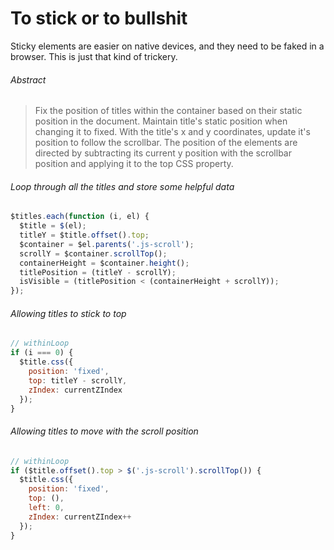 To stick or to bullshit
===

Sticky elements are easier on native devices, and they need to be faked in a
browser. This is just that kind of trickery.

###### Abstract
> Fix the position of titles within the container based on their static position
> in the document. Maintain title's static position when changing it to fixed.
> With the title's x and y coordinates, update it's position to follow the scrollbar.
> The position of the elements are directed by subtracting its current y position
> with the scrollbar position and applying it to the top CSS property.

###### Loop through all the titles and store some helpful data
```js
$titles.each(function (i, el) {
  $title = $(el);
  titleY = $title.offset().top;
  $container = $el.parents('.js-scroll');
  scrollY = $container.scrollTop();
  containerHeight = $container.height();
  titlePosition = (titleY - scrollY);
  isVisible = (titlePosition < (containerHeight + scrollY));
});

```

###### Allowing titles to stick to top
```js
// withinLoop
if (i === 0) {
  $title.css({
    position: 'fixed',
    top: titleY - scrollY,
    zIndex: currentZIndex
  });
}
```

###### Allowing titles to move with the scroll position
```js
// withinLoop
if ($title.offset().top > $('.js-scroll').scrollTop()) {
  $title.css({
    position: 'fixed',
    top: (),
    left: 0,
    zIndex: currentZIndex++
  });
}
```
